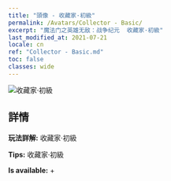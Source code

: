```yaml
---
title: "頭像 - 收藏家·初級"
permalink: /Avatars/Collector - Basic/
excerpt: "魔法门之英雄无敌：战争纪元  收藏家·初級"
last_modified_at: 2021-07-21
locale: cn
ref: "Collector - Basic.md"
toc: false
classes: wide
---
```

 ![收藏家·初級](/images/a/avatarFrame_71.png)

## 詳情

 **玩法詳解:** 收藏家·初級 

 **Tips:** 收藏家·初級 

 **Is available:**  + 

